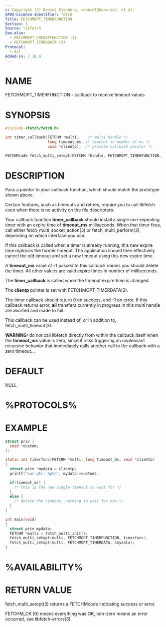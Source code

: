 ```yaml
---
c: Copyright (C) Daniel Stenberg, <daniel@haxx.se>, et al.
SPDX-License-Identifier: fetch
Title: FETCHMOPT_TIMERFUNCTION
Section: 3
Source: libfetch
See-also:
  - FETCHMOPT_SOCKETFUNCTION (3)
  - FETCHMOPT_TIMERDATA (3)
Protocol:
  - All
Added-in: 7.16.0
---
```


# NAME

FETCHMOPT_TIMERFUNCTION - callback to receive timeout values

# SYNOPSIS

~~~c
#include <fetch/fetch.h>

int timer_callback(FETCHM *multi,    /* multi handle */
                   long timeout_ms, /* timeout in number of ms */
                   void *clientp);  /* private callback pointer */

FETCHMcode fetch_multi_setopt(FETCHM *handle, FETCHMOPT_TIMERFUNCTION, timer_callback);
~~~

# DESCRIPTION

Pass a pointer to your callback function, which should match the prototype
shown above.

Certain features, such as timeouts and retries, require you to call libfetch
even when there is no activity on the file descriptors.

Your callback function **timer_callback** should install a single
non-repeating timer with an expire time of **timeout_ms** milliseconds. When
that timer fires, call either fetch_multi_socket_action(3) or
fetch_multi_perform(3), depending on which interface you use.

If this callback is called when a timer is already running, this new expire
time *replaces* the former timeout. The application should then effectively
cancel the old timeout and set a new timeout using this new expire time.

A **timeout_ms** value of -1 passed to this callback means you should delete
the timer. All other values are valid expire times in number of milliseconds.

The **timer_callback** is called when the timeout expire time is changed.

The **clientp** pointer is set with FETCHMOPT_TIMERDATA(3).

The timer callback should return 0 on success, and -1 on error. If this
callback returns error, **all** transfers currently in progress in this multi
handle are aborted and made to fail.

This callback can be used instead of, or in addition to,
fetch_multi_timeout(3).

**WARNING:** do not call libfetch directly from within the callback itself when
the **timeout_ms** value is zero, since it risks triggering an unpleasant
recursive behavior that immediately calls another call to the callback with a
zero timeout...

# DEFAULT

NULL

# %PROTOCOLS%

# EXAMPLE

~~~c
struct priv {
  void *custom;
};

static int timerfunc(FETCHM *multi, long timeout_ms, void *clientp)
{
  struct priv *mydata = clientp;
  printf("our ptr: %p\n", mydata->custom);

  if(timeout_ms) {
    /* this is the new single timeout to wait for */
  }
  else {
    /* delete the timeout, nothing to wait for now */
  }
}

int main(void)
{
  struct priv mydata;
  FETCHM *multi = fetch_multi_init();
  fetch_multi_setopt(multi, FETCHMOPT_TIMERFUNCTION, timerfunc);
  fetch_multi_setopt(multi, FETCHMOPT_TIMERDATA, &mydata);
}
~~~

# %AVAILABILITY%

# RETURN VALUE

fetch_multi_setopt(3) returns a FETCHMcode indicating success or error.

FETCHM_OK (0) means everything was OK, non-zero means an error occurred, see
libfetch-errors(3).
